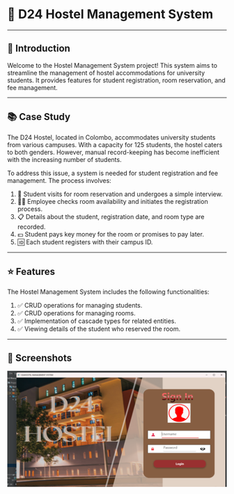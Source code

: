 # 🏢 D24 Hostel Management System
----
## 🌟 Introduction
Welcome to the Hostel Management System project! This system aims to streamline the management of hostel accommodations for university students. It provides features for student registration, room reservation, and fee management.

----

## 📚 Case Study

The D24 Hostel, located in Colombo, accommodates university students from various campuses. With a capacity for 125 students, the hostel caters to both genders. However, manual record-keeping has become inefficient with the increasing number of students.

To address this issue, a system is needed for student registration and fee management. The process involves:

1. 🏫 Student visits for room reservation and undergoes a simple interview.
2. 👨‍💼 Employee checks room availability and initiates the registration process.
3. 📋 Details about the student, registration date, and room type are recorded.
4. 💵 Student pays key money for the room or promises to pay later.
5. 🆔 Each student registers with their campus ID.

----

## ⭐ Features

The Hostel Management System includes the following functionalities:

1. ✅ CRUD operations for managing students.
2. ✅ CRUD operations for managing rooms.
3. ✅ Implementation of cascade types for related entities.
4. ✅ Viewing details of the student who reserved the room.

---
## 📸 Screenshots
![Screenshot (1432).png](lk%2Fijse%2Fd24hostelsystem%2Fview%2Fassets%2FScreenshot%20%281432%29.png)
